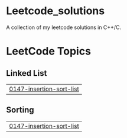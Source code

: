 # Leetcode_solutions
A collection of my leetcode solutions in C++/C.

<!---LeetCode Topics Start-->
# LeetCode Topics
## Linked List
|  |
| ------- |
| [0147-insertion-sort-list](https://github.com/SohamS710/Leetcode_solutions/tree/master/0147-insertion-sort-list) |
## Sorting
|  |
| ------- |
| [0147-insertion-sort-list](https://github.com/SohamS710/Leetcode_solutions/tree/master/0147-insertion-sort-list) |
<!---LeetCode Topics End-->